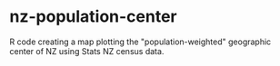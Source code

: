 # nz-population-center
R code creating a map plotting the "population-weighted" geographic center of NZ using Stats NZ census data.
